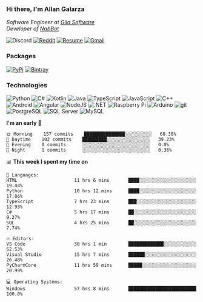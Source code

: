 ### Hi there, I'm Allan Galarza
*Software Engineer at [Gila Software](https://gilasw.com)*  
*Developer of [NabBot](https://nabbot.xyz)*

![Discord](https://img.shields.io/badge/Galarzaa%238515-7289DA?logo=discord&style=flat-square&logoColor=white)
[![Reddit](https://img.shields.io/badge//u/Galarzaa-FF4500?logo=reddit&style=flat-square&logoColor=white)](https://reddit.com/u/Galarzaa)
[![Resume](https://img.shields.io/badge/Resume-000000?logo=github&style=flat-square&logoColor=white)](https://galarzaa90.github.io)
[![Gmail](https://img.shields.io/badge/Email-D14836?logo=gmail&style=flat-square&logoColor=white)](mailto:allan.galarza@gmail.com)

### Packages
[![PyPi](https://img.shields.io/badge/PyPi-3775A9?logo=pypi&style=flat-square&logoColor=white)](https://pypi.org/user/Galarzaa90/)
[![Bintray](https://img.shields.io/badge/Bintray-43A047?logo=jfrog-bintray&style=flat-square&logoColor=white)](https://bintray.com/galarzaa90/maven)

### Technologies
![Python](https://img.shields.io/badge/Python-4B8BBE?style=flat-square&logo=python&logoColor=white)
![C#](https://img.shields.io/badge/C%23-690081?style=flat-square&logo=c-sharp&logoColor=white)
![Kotlin](https://img.shields.io/badge/Kotlin-5848F4?logo=kotlin&style=flat-square&logoColor=white)
![Java](https://img.shields.io/badge/Java-ED8B00?style=flat-square&logo=java)
![TypeScript](https://img.shields.io/badge/TypeScript-007ACC?style=flat-square&logo=typescript)
![JavaScript](https://img.shields.io/badge/JavaScript-323330?style=flat-square&logo=javascript&logoColor=white)
![C++](https://img.shields.io/badge/C%2B%2B-0180CD?style=flat-square&logo=c%2B%2B)
![Android](https://img.shields.io/badge/Android-78C257?style=flat-square&logo=android&logoColor=white)
![Angular](https://img.shields.io/badge/Angular-C3002F?style=flat-square&logo=angular)
![NodeJS](https://img.shields.io/badge/NodeJS-3C873A?style=flat-square&logo=node.js&logoColor=white)
![.NET](https://img.shields.io/badge/.NET-690081?style=flat-square&logo=.net)
![Raspberry Pi](https://img.shields.io/badge/RaspberryPi-C41949?style=flat-square&logo=raspberry-pi)
![Arduino](https://img.shields.io/badge/Arduino-00979D?style=flat-square&logo=arduino&logoColor=white)
![git](https://img.shields.io/badge/git-F05133?style=flat-square&logo=git&logoColor=white)
![PostgreSQL](https://img.shields.io/badge/PostgreSQL-0064a5?style=flat-square&logo=postgresql)
![SQL Server](https://img.shields.io/badge/SQL_Server-E02E28?style=flat-square&logo=microsoft-sql-server)
![MySQL](https://img.shields.io/badge/MySQL-00758F?style=flat-square&logo=mysql&logoColor=white)

<!--
**Galarzaa90/Galarzaa90** is a ✨ _special_ ✨ repository because its `README.md` (this file) appears on your GitHub profile.

Here are some ideas to get you started:

- 🔭 I’m currently working on ...
- 🌱 I’m currently learning ...
- 👯 I’m looking to collaborate on ...
- 🤔 I’m looking for help with ...
- 💬 Ask me about ...
- 📫 How to reach me: ...
- 😄 Pronouns: ...
- ⚡ Fun fact: ...
-->

<!--START_SECTION:waka-->
**I'm an early 🐤** 

```text
🌞 Morning    157 commits    ███████████████░░░░░░░░░░   60.38% 
🌆 Daytime    102 commits    █████████░░░░░░░░░░░░░░░░   39.23% 
🌃 Evening    0 commits      ░░░░░░░░░░░░░░░░░░░░░░░░░   0.0% 
🌙 Night      1 commits      ░░░░░░░░░░░░░░░░░░░░░░░░░   0.38%

```


📊 **This week I spent my time on** 

```text
💬 Languages: 
HTML                     11 hrs 6 mins       ████░░░░░░░░░░░░░░░░░░░░░   19.44% 
Python                   10 hrs 12 mins      ████░░░░░░░░░░░░░░░░░░░░░   17.86% 
TypeScript               7 hrs 23 mins       ███░░░░░░░░░░░░░░░░░░░░░░   12.93% 
C#                       5 hrs 17 mins       ██░░░░░░░░░░░░░░░░░░░░░░░   9.27% 
SQL                      4 hrs 25 mins       ██░░░░░░░░░░░░░░░░░░░░░░░   7.74%

🔥 Editors: 
VS Code                  30 hrs 1 min        █████████████░░░░░░░░░░░░   52.53% 
Visual Studio            15 hrs 7 mins       ██████░░░░░░░░░░░░░░░░░░░   26.48% 
PyCharmCore              11 hrs 59 mins      █████░░░░░░░░░░░░░░░░░░░░   20.99%

💻 Operating Systems: 
Windows                  57 hrs 8 mins       █████████████████████████   100.0%

```


<!--END_SECTION:waka-->
